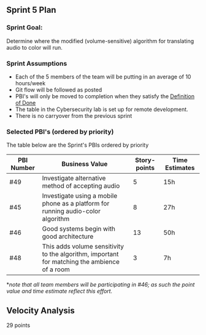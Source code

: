 ## Sprint 5 Plan

### Sprint Goal:
Determine where the modified (volume-sensitive) algorithm for translating audio to color will run.

### Sprint Assumptions

* Each of the 5 members of the team will be putting in an average of 10 hours/week
* Git flow will be followed as posted
* PBI's will only be moved to completion when they satisfy the [Definition of Done](/msoe.edu/sdl/sd21/sisyphus/msoe-sisbot/-/wikis/Process/Definition%20of%20Done)
* The table in the Cybersecurity lab is set up for remote development.
* There is no carryover from the previous sprint

### Selected PBI's (ordered by priority)
The table below are the Sprint's PBIs ordered by priority


| PBI Number | Business Value | Story-points | Time Estimates | 
| ---------- | -------------- | ------------ | -------------- |
| #49 | Investigate alternative method of accepting audio | 5 | 15h | 
| #45 | Investigate using a mobile phone as a platform for running audio-color algorithm | 8 | 27h|
| #46 | Good systems begin with good architecture | 13 | 50h |
| #48 | This adds volume sensitivity to the algorithm, important for matching the ambience of a room | 3 | 7h |

*_note that all team members will be participating in #46; as such the point value and time estimate reflect this effort._

## Velocity Analysis
29 points